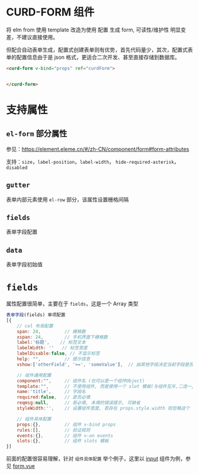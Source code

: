 # CURD-FORM 组件

将 elm from 使用 template 改造为使用 配置 生成 form, 可读性/维护性 明显变差，不建议直接使用。

但配合自动表单生成，配置式创建表单则有优势，首先代码量少，其次，配置式表单的配置信息由于是 json 格式，更适合二次开发、甚至直接存储到数据库。

```html
<curd-form v-bind="props" ref="curdForm">


</curd-form>
```

# 支持属性

## `el-form` 部分属性

参见：https://element.eleme.cn/#/zh-CN/component/form#form-attributes

支持：`size`，`label-position`，`label-width`， `hide-required-asterisk`，`disabled`

## `gutter`

表单内部元素使用 `el-row` 部分，该属性设置栅格间隔

## `fields`

表单字段配置

## `data`

表单字段初始值


# `fields`

属性配置很简单，主要在于 `fields`，这是一个 Array 类型

```js
表单字段(fields) 单项配置
[{
    // col 布局配置
    span: 24,         // 栅格数
    xspan: 24,        // 手机界面下栅格数
    label:'标题',    // 标签文本
    labelWidth: ''   // 标签宽度
    labelDisable:false, // 不显示标签
    help: "",         // 提示信息
    vshow:['otherField', '>=', 'someValue'],  // 由其他字段决定当前字段是否显示

    // 组件通用配置
    component:"",     // 组件名 (也可以是一个组件Object)
    template:"",      // 不使用组件, 而是使用一个 slot 模板(与组件互斥,二选一,组件优先)
    name:'title',     // 字段名
    required:false,   // 是否必填
    reqmsg:null,      // 若必填, 未填的错误提示, 可缺省
    styleWidth:'',    // 设置组件宽度, 若存在 props.style.width 则忽略这个

    // 组件具体配置
    props:{},         // 组件 v-bind props  
    rules:[],         // 验证规则
    events:{},        // 组件 v-on events 
    slots:{},         // 组件 slots 模板
}]
```

前面的配置很容易理解，针对 `组件具体配置` 举个例子，这里以  [input](https://element.eleme.cn/#/zh-CN/component/input) 组件为例，参见 [form.vue](https://github.com/malacca/vstep/tree/master/src/form.vue) 
